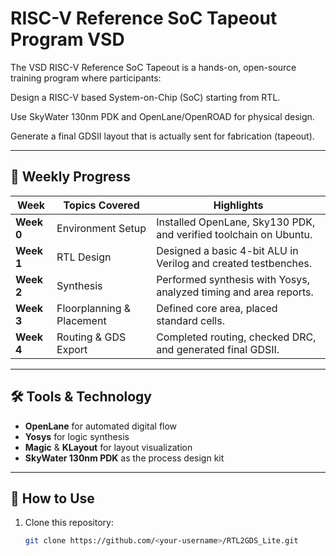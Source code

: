 # RISC-V Reference SoC Tapeout Program VSD

The VSD RISC-V Reference SoC Tapeout is a hands-on, open-source training program where participants:

Design a RISC-V based System-on-Chip (SoC) starting from RTL.

Use SkyWater 130nm PDK and OpenLane/OpenROAD for physical design.

Generate a final GDSII layout that is actually sent for fabrication (tapeout).

---

## 📅 Weekly Progress

| Week | Topics Covered | Highlights |
|------|-----------------|------------|
| **Week 0** | Environment Setup | Installed OpenLane, Sky130 PDK, and verified toolchain on Ubuntu. |
| **Week 1** | RTL Design | Designed a basic 4-bit ALU in Verilog and created testbenches. |
| **Week 2** | Synthesis | Performed synthesis with Yosys, analyzed timing and area reports. |
| **Week 3** | Floorplanning & Placement | Defined core area, placed standard cells. |
| **Week 4** | Routing & GDS Export | Completed routing, checked DRC, and generated final GDSII. |

---

## 🛠️ Tools & Technology
- **OpenLane** for automated digital flow  
- **Yosys** for logic synthesis  
- **Magic** & **KLayout** for layout visualization  
- **SkyWater 130nm PDK** as the process design kit

---

## 🚀 How to Use
1. Clone this repository:
   ```bash
   git clone https://github.com/<your-username>/RTL2GDS_Lite.git

